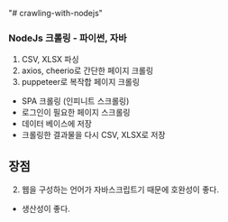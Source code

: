 "# crawling-with-nodejs"
### NodeJs 크롤링 - 파이썬, 자바
1. CSV, XLSX 파싱
1. axios, cheerio로 간단한 페이지 크롤링
1. puppeteer로 복작합 페이지 크롤링
  - SPA 크롤링 (인피니트 스크롤링)
  - 로그인이 필요한 페이지 스크롤링
  - 데이터 베이스에 저장
  - 크롤링한 결과물을 다시 CSV, XLSX로 저장
## 장점
2. 웹을 구성하는 언어가 자바스크립트기 때문에 호완성이 좋다.
  - 생산성이 좋다.
